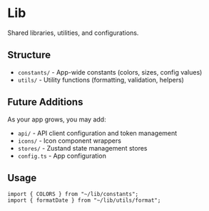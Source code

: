 # Lib

Shared libraries, utilities, and configurations.

## Structure

- `constants/` - App-wide constants (colors, sizes, config values)
- `utils/` - Utility functions (formatting, validation, helpers)

## Future Additions

As your app grows, you may add:

- `api/` - API client configuration and token management
- `icons/` - Icon component wrappers
- `stores/` - Zustand state management stores
- `config.ts` - App configuration

## Usage

```tsx
import { COLORS } from "~/lib/constants";
import { formatDate } from "~/lib/utils/format";
```
